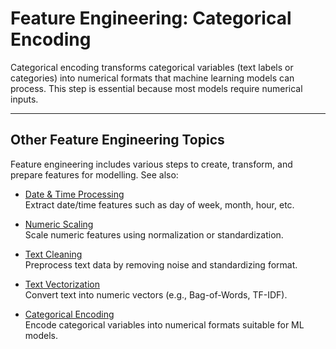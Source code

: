 # Feature Engineering: Categorical Encoding

Categorical encoding transforms categorical variables (text labels or categories) into numerical formats that machine learning models can process. This step is essential because most models require numerical inputs.

---

## Other Feature Engineering Topics

Feature engineering includes various steps to create, transform, and prepare features for modelling. See also:

- [Date & Time Processing](./date_time_processing.ipynb)  
  Extract date/time features such as day of week, month, hour, etc.

- [Numeric Scaling](./numeric_scaling.ipynb)  
  Scale numeric features using normalization or standardization.

- [Text Cleaning](./text_cleaning.ipynb)  
  Preprocess text data by removing noise and standardizing format.

- [Text Vectorization](./text_vectorization.ipynb)  
  Convert text into numeric vectors (e.g., Bag-of-Words, TF-IDF).

- [Categorical Encoding](./categorical_encoding.ipynb)  
  Encode categorical variables into numerical formats suitable for ML models.